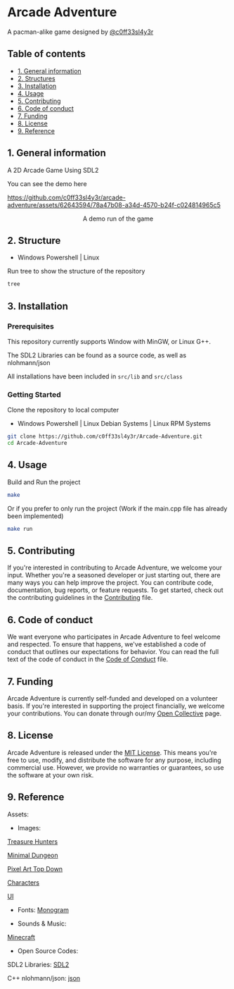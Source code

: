 <!-- 
    Fill in and replace all Arcade Adventure
-->
# Arcade Adventure

A pacman-alike game designed by [@c0ff33sl4y3r](https://github.com/c0ff33sl4y3r)

## Table of contents

* [1. General information](#1-general-information)
* [2. Structures](#2-structure)
* [3. Installation](#3-installation)
* [4. Usage](#4-usage)
* [5. Contributing](#5-contributing)
* [6. Code of conduct](#6-code-of-conduct)
* [7. Funding](#7-funding)
* [8. License](#8-license)
* [9. Reference](#9-reference)

## 1. General information

A 2D Arcade Game Using SDL2

You can see the demo here

https://github.com/c0ff33sl4y3r/arcade-adventure/assets/62643594/78a47b08-a34d-4570-b24f-c024814965c5

<p align="center">A demo run of the game</p>

## 2. Structure

* Windows Powershell | Linux

Run tree to show the structure of the repository

```bash
tree
```

## 3. Installation

### Prerequisites

This repository currently supports Window with MinGW, or Linux G++.

The SDL2 Libraries can be found as a source code, as well as nlohmann/json

All installations have been included in `src/lib` and `src/class`

### Getting Started

Clone the repository to local computer

* Windows Powershell | Linux Debian Systems | Linux RPM Systems

```bash
git clone https://github.com/c0ff33sl4y3r/Arcade-Adventure.git
cd Arcade-Adventure
```

## 4. Usage

Build and Run the project

```bash
make 
```

Or if you prefer to only run the project (Work if the main.cpp file has already been implemented)

```bash
make run
```

## 5. Contributing

If you're interested in contributing to Arcade Adventure, we welcome your input. Whether you're a seasoned developer or just starting out, there are many ways you can help improve the project. You can contribute code, documentation, bug reports, or feature requests. To get started, check out the contributing guidelines in the [Contributing](CONTRIBUTING.md) file.

## 6. Code of conduct

We want everyone who participates in Arcade Adventure to feel welcome and respected. To ensure that happens, we've established a code of conduct that outlines our expectations for behavior. You can read the full text of the code of conduct in the [Code of Conduct](CODE_OF_CONDUCT.md) file.

## 7. Funding

Arcade Adventure is currently self-funded and developed on a volunteer basis. If you're interested in supporting the project financially, we welcome your contributions. You can donate through our/my [Open Collective](https://opencollective.com/phong-thien) page.

## 8. License

Arcade Adventure is released under the [MIT License](LICENSE.md). This means you're free to use, modify, and distribute the software for any purpose, including commercial use. However, we provide no warranties or guarantees, so use the software at your own risk.

## 9. Reference

Assets:

* Images:

[Treasure Hunters](https://pixelfrog-assets.itch.io/treasure-hunters)

[Minimal Dungeon](https://trevor-pupkin.itch.io/minimal-dungeon)

[Pixel Art Top Down](https://cainos.itch.io/pixel-art-top-down-basic)

[Characters](https://pixelfight.itch.io/birdcat)

[UI](https://bdragon1727.itch.io/basic-pixel-health-bar-and-scroll-bar)

* Fonts:
[Monogram](https://datagoblin.itch.io/monogram)

* Sounds & Music:

[Minecraft](https://minecraft.wiki)

* Open Source Codes:

SDL2 Libraries: [SDL2](https://github.com/libsdl-org)

C++ nlohmann/json: [json](https://github.com/nlohmann/json)
